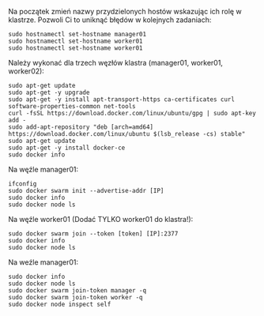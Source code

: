 Na początek zmień nazwy przydzielonych hostów wskazując ich rolę w klastrze. Pozwoli Ci to uniknąć błędów w kolejnych zadaniach:
```
sudo hostnamectl set-hostname manager01
sudo hostnamectl set-hostname worker01
sudo hostnamectl set-hostname worker01
```

Należy wykonać dla trzech węzłów klastra (manager01, worker01, worker02):
```
sudo apt-get update
sudo apt-get -y upgrade
sudo apt-get -y install apt-transport-https ca-certificates curl software-properties-common net-tools
curl -fsSL https://download.docker.com/linux/ubuntu/gpg | sudo apt-key add -
sudo add-apt-repository "deb [arch=amd64] https://download.docker.com/linux/ubuntu $(lsb_release -cs) stable"
sudo apt-get update
sudo apt-get -y install docker-ce
sudo docker info
```
Na węźle manager01:
```
ifconfig
sudo docker swarm init --advertise-addr [IP]
sudo docker info
sudo docker node ls
```
Na węźle worker01 (Dodać TYLKO worker01 do klastra!):
```
sudo docker swarm join --token [token] [IP]:2377
sudo docker info
sudo docker node ls
```
Na weźle manager01:
```
sudo docker info
sudo docker node ls
sudo docker swarm join-token manager -q
sudo docker swarm join-token worker -q
sudo docker node inspect self
```
